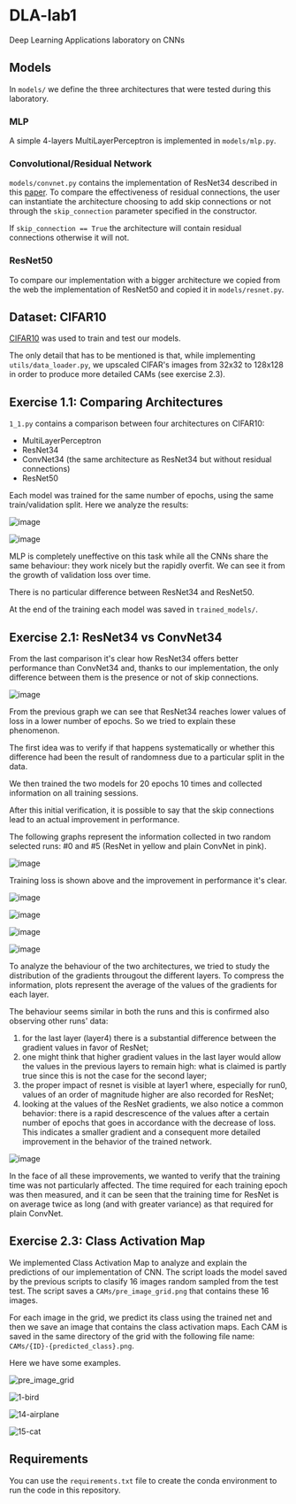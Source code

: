 # DLA-lab1
Deep Learning Applications laboratory on CNNs


## Models
In `models/` we define the three architectures that were tested during this laboratory.

### MLP
A simple 4-layers MultiLayerPerceptron is implemented in `models/mlp.py`.

### Convolutional/Residual Network
`models/convnet.py` contains the implementation of ResNet34 described in this [paper](https://arxiv.org/abs/1512.03385).
To compare the effectiveness of residual connections, the user can instantiate the architecture choosing to add skip connections or not through the `skip_connection` parameter specified in the constructor.

If `skip_connection == True` the architecture will contain residual connections otherwise it will not.

### ResNet50

To compare our implementation with a bigger architecture we copied from the web the implementation of ResNet50 and copied it in `models/resnet.py`.


## Dataset: CIFAR10

[CIFAR10](https://www.cs.toronto.edu/~kriz/cifar.html) was used to train and test our models.

The only detail that has to be mentioned is that, while implementing `utils/data_loader.py`, we upscaled CIFAR's images from 32x32 to 128x128 in order to produce more detailed CAMs (see exercise 2.3).


## Exercise 1.1: Comparing Architectures

`1_1.py` contains a comparison between four architectures on CIFAR10:
- MultiLayerPerceptron
- ResNet34
- ConvNet34 (the same architecture as ResNet34 but without residual connections)
- ResNet50

Each model was trained for the same number of epochs, using the same train/validation split. Here we analyze the results:

![image](https://github.com/simogiovannini/DLA-lab1/assets/53260220/18ba47e7-1d1c-4084-866e-67e4a9c246fd)

![image](https://github.com/simogiovannini/DLA-lab1/assets/53260220/487c0372-9911-42ab-b0c2-47ab0ba28ee2)

MLP is completely uneffective on this task while all the CNNs share the same behaviour: they work nicely but the rapidly overfit. We can see it from the growth of validation loss over time.

There is no particular difference between ResNet34 and ResNet50.

At the end of the training each model was saved in `trained_models/`.


## Exercise 2.1: ResNet34 vs ConvNet34

From the last comparison it's clear how ResNet34 offers better performance than ConvNet34 and, thanks to our implementation, the only difference between them is the presence or not of skip connections.

![image](https://github.com/simogiovannini/DLA-lab1/assets/53260220/eba0393b-79ad-45cd-8d17-a38b76653135)

From the previous graph we can see that ResNet34 reaches lower values of loss in a lower number of epochs. So we tried to explain these phenomenon.

The first idea was to verify if that happens systematically or whether this difference had been the result of randomness due to a particular split in the data.

We then trained the two models for 20 epochs 10 times and collected information on all training sessions.

After this initial verification, it is possible to say that the skip connections lead to an actual improvement in performance.

The following graphs represent the information collected in two random selected runs: #0 and #5 (ResNet in yellow and plain ConvNet in pink).

![image](https://github.com/simogiovannini/DLA-lab1/assets/53260220/963cc891-cd91-4a52-84d8-784932102955)

Training loss is shown above and the improvement in performance it's clear.

![image](https://github.com/simogiovannini/DLA-lab1/assets/53260220/bb64eaf1-a474-428c-9e3a-fd0721334999)

![image](https://github.com/simogiovannini/DLA-lab1/assets/53260220/72dde1db-6712-4482-9c99-59cbe622e232)

![image](https://github.com/simogiovannini/DLA-lab1/assets/53260220/130573d3-1622-4eaf-89e8-697c89954ce2)

![image](https://github.com/simogiovannini/DLA-lab1/assets/53260220/1f6688a8-d844-4c56-969c-9c5f072824a3)

To analyze the behaviour of the two architectures, we tried to study the distribution of the gradients througout the different layers. To compress the information, plots represent the average of the values of the gradients for each layer.

The behaviour seems similar in both the runs and this is confirmed also observing other runs' data:
1. for the last layer (layer4) there is a substantial difference between the gradient values in favor of ResNet;
2. one might think that higher gradient values in the last layer would allow the values in the previous layers to remain high: what is claimed is partly true since this is not the case for the second layer;
3. the proper impact of resnet is visible at layer1 where, especially for run0, values of an order of magnitude higher are also recorded for ResNet;
4. looking at the values of the ResNet gradients, we also notice a common behavior: there is a rapid descrescence of the values after a certain number of epochs that goes in accordance with the decrease of loss. This indicates a smaller gradient and a consequent more detailed improvement in the behavior of the trained network.

![image](https://github.com/simogiovannini/DLA-lab1/assets/53260220/dd36d96c-d1c8-4194-b75f-8ee15dc7254c)

In the face of all these improvements, we wanted to verify that the training time was not particularly affected. The time required for each training epoch was then measured, and it can be seen that the training time for ResNet is on average twice as long (and with greater variance) as that required for plain ConvNet.


## Exercise 2.3: Class Activation Map

We implemented Class Activation Map to analyze and explain the predictions of our implementation of CNN. The script loads the model saved by the previous scripts to clasify 16 images random sampled from the test test. The script saves a  `CAMs/pre_image_grid.png` that contains these 16 images.

For each image in the grid, we predict its class using the trained net and then we save an image that contains the class activation maps. Each CAM is saved in the same directory of the grid with the following file name: `CAMs/{ID}-{predicted_class}.png`.

Here we have some examples.

![pre_image_grid](https://github.com/simogiovannini/DLA-lab1/assets/53260220/bda6c940-6326-4394-8a1e-e88d6fe94105)

![1-bird](https://github.com/simogiovannini/DLA-lab1/assets/53260220/242edd81-f480-4088-8c1f-1abb0969a6e5)

![14-airplane](https://github.com/simogiovannini/DLA-lab1/assets/53260220/25f1a479-c59a-4fe6-883f-6db5c67e53c5)

![15-cat](https://github.com/simogiovannini/DLA-lab1/assets/53260220/700e586d-1425-47cb-9c19-76777b0cf5f8)


## Requirements
You can use the `requirements.txt` file to create the conda environment to run the code in this repository.
